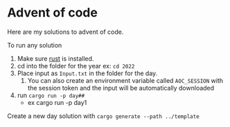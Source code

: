 # Advent of code

Here are my solutions to advent of code.

To run any solution
1. Make sure [rust](https://www.rust-lang.org/tools/install) is installed.
1. cd into the folder for the year ex: `cd 2022`
1. Place input as `Input.txt` in the folder for the day.
   1. You can also create an environment variable called `AOC_SESSION` with the session token and the input will be automatically downloaded
1. run `cargo run -p day##` 
   - ex cargo run -p day1

Create a new day solution with `cargo generate --path ../template`
